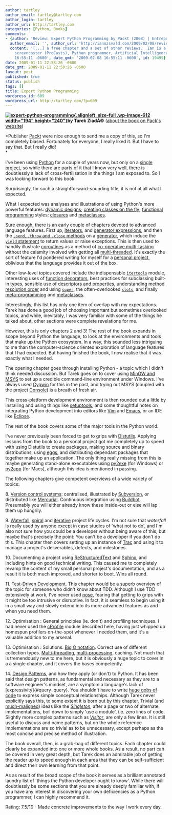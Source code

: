 ```yaml
---
author: tartley
author_email: tartley@tartley.com
author_login: tartley
author_url: http://tartley.com
categories: [Python, Books]
comments:
- {author: 'Review: Expert Python Programming by Packt (2008) | Entrepreneurial Geekiness',
  author_email: '', author_url: 'http://ianozsvald.com/2009/02/08/review-expert-python-programming-by-packt-2008/',
  content: '[...] a free chapter and a set of other reviews.  Ian is a professional
    screencaster (ProCasts), Python programmer, Artificial Intelligence [...]', date: '2009-02-08
    16:55:11 -0600', date_gmt: '2009-02-08 16:55:11 -0600', id: 19495}
date: 2009-01-11 22:58:26 -0600
date_gmt: 2009-01-11 22:58:26 -0600
layout: post
published: true
status: publish
tags: []
title: Expert Python Programming
wordpress_id: 609
wordpress_url: http://tartley.com/?p=609
---
```


**[![expert-python-programming](http://tartley.com/wp-content/uploads/2009/01/expert-python-programming.jpg "expert-python-programming"){.alignleft
.size-full .wp-image-612 width="194"
height="240"}](http://www.packtpub.com/expert-python-programming/book)by
Tarek ZiadÃ©** ([about the book on Pack's
website](http://www.packtpub.com/expert-python-programming/book))

*Publisher [Packt](http://www.packtpub.com/) were nice enough to send me
a copy of this, so I'm completely biased. Fortunately for everyone, I
really liked it. But I have to say that. But I really did!\
*

I've been using [Python](http://python.org/) for a couple of years now,
but only on a [single project](http://resolversystems.com/), so while
there are parts of it that I know very well, there is doubtlessly a lack
of cross-fertilisation in the things I am exposed to. So I was looking
forward to this book.

Surprisingly, for such a straightforward-sounding title, it is not at
all what I expected.

What I expected was analyses and illustrations of using Python's more
powerful features: [dynamic
designs](http://en.wikipedia.org/wiki/Dynamic_programming_language);
[creating classes on the
fly](http://jjinux.blogspot.com/2005/03/python-create-new-class-on-fly.html);
[functional
programming](http://en.wikipedia.org/wiki/Functional_programming)
styles;
[closures](http://en.wikipedia.org/wiki/Closure_(computer_science)) and
[metaclasses](http://en.wikipedia.org/wiki/Metaclasses).

Sure enough, there is an early couple of chapters devoted to advanced
language features. First up,
[iterators](http://docs.python.org/library/stdtypes.html#iterator-types),
and [generator
expressions](http://docs.python.org/tutorial/classes.html#generator-expressions),
and then the [`.send`, `.throw` and `.close`
methods](http://www.python.org/doc/2.6/reference/expressions.html#yield-expressions)
on a
[generator](http://docs.python.org/tutorial/classes.html#generators),
which induce the [`yield`
statement](http://docs.python.org/reference/simple_stmts.html#the-yield-statement)
to return values or raise exceptions. This is then used to handily
illustrate [coroutines](http://en.wikipedia.org/wiki/Coroutine) as a
method of [co-operative
multi-tasking](http://en.wikipedia.org/wiki/Co-operative_multitasking#Cooperative_multitasking.2Ftime-sharing)
without the calamity involved with getting all
[multi-threaded](http://en.wikipedia.org/wiki/Thread_(computer_science)).
It's exactly the sort of feature I'd pondered writing for myself for a
[personal project](http://code.google.com/p/sole-scion/), oblivious that
the language provides it out of the box.

Other low-level topics covered include the indispensable
[`itertools`](http://docs.python.org/library/itertools.html) module,
interesting uses of [function
decorators](http://www.python.org/dev/peps/pep-0318/), best practices
for subclassing built-in types, sensible use of [descriptors and
properties](http://users.rcn.com/python/download/Descriptor.htm),
understanding [method resolution
order](http://www.python.org/download/releases/2.3/mro/) and using
[`super`](http://docs.python.org/library/functions.html#super), the
often-overlooked
[`slots`](http://docs.python.org/reference/datamodel.html#id3), and
finally [meta-programming](http://en.wikipedia.org/wiki/Metaprogramming)
and
[metaclasses](http://www.voidspace.org.uk/python/articles/metaclasses.shtml).

Interestingly, this list has only one item of overlap with my
expectations. Tarek has done a good job of choosing important but
sometimes overlooked topics, and while, inevitably, I was very familiar
with some of the things he talked about, other sections were complete
revelations for me.

However, this is only chapters 2 and 3! The rest of the book expands in
scope beyond Python the language, to look at the environments and tools
that make up the Python ecosystem. In a way, this sounded less
intriguing to me than the computer-science oriented exploration of
language features that I had expected. But having finished the book, I
now realise that it was exactly what I needed.

The opening chapter goes through installing Python - a topic which I
didn't think needed discussion. But Tarek goes on to cover using [MinGW
and MSYS](http://www.mingw.org/) to set up a credible command-line
environment under Windows. I've always used
[Cygwin](http://www.cygwin.com/) for this in the past, and trying out
MSYS (coupled with the project
[Console](http://sourceforge.net/projects/console/)) is a breath of
fresh air.

This cross-platform development environment is then rounded out a little
by installing and using things like
[setuptools](http://peak.telecommunity.com/DevCenter/setuptools), and
some thoughtful notes on integrating Python development into editors
like [Vim](http://www.vim.org/) and
[Emacs](http://www.gnu.org/software/emacs/), or an IDE like
[Eclipse](http://www.eclipse.org/).

The rest of the book covers some of the major tools in the Python world.

I've never previously been forced to get to grips with
[Distutils](http://docs.python.org/library/distutils.html). Applying
lessons from the book to a personal project got me completely up to
speed with using Distutils to create packages, making source and binary
distributions, using
[eggs](http://peak.telecommunity.com/DevCenter/PythonEggs), and
distributing dependant packages that together make up an application.
The only thing really missing from this is maybe generating stand-alone
executables using [py2exe](http://www.py2exe.org/) (for Windows) or
[py2app](http://undefined.org/python/py2app.html) (for Macs), although
this idea is mentioned in passing.

The following chapters give competent overviews of a wide variety of
topics:

8\. [Version control
systems](http://en.wikipedia.org/wiki/Revision_control): centralised,
illustrated by [Subversion](http://subversion.tigris.org/), or
distributed like
[Mercurial](http://www.selenic.com/mercurial/wiki/index.cgi/Mercurial).
Continuous integration using [Buildbot](http://buildbot.net/trac).
Presumably you will either already know these inside-out or else will
lap them up hungrily.

9\. [Waterfall](http://en.wikipedia.org/wiki/Waterfall_model),
[spiral](http://en.wikipedia.org/wiki/Spiral_model) and
[iterative](http://en.wikipedia.org/wiki/Iterative_development) project
life cycles. I'm not sure that *waterfall* is really used by anyone
except in case studies of 'what not to do', and I'm also not sure how
you could be a developer without being aware of this, but maybe that's
precisely the point: You can't be a developer if you don't do this. This
chapter then covers setting up an instance of
[Trac](http://trac.edgewall.org/) and using it to manage a project's
deliverables, defects, and milestones.

10\. Documenting a project using
[ReStructuredText](http://docutils.sourceforge.net/rst.html) and
[Sphinx](http://sphinx.pocoo.org/), and including hints on good
technical writing. This caused me to completely revamp the content of my
small personal project's documentation, and as a result it is both much
improved, and shorter to boot. Wins all round.

11\. [Test-Driven
Development](http://en.wikipedia.org/wiki/Test_driven_development). This
chapter would be a superb overview of the topic for someone who didn't
know about TDD. Although I use TDD extensively at work, I've never used
[nose](http://somethingaboutorange.com/mrl/projects/nose/), fearing that
getting to grips with it might be too intrusive or disruptive. In fact,
it is seamless to begin using it in a small way and slowly extend into
its more advanced features as and when you need them.

12\. Optimisation : General principles (ie. don't) and profiling
techniques. I had never used the
[cProfile](http://docs.python.org/library/profile.html) module described
here, having just whipped up homespun profilers on-the-spot whenever I
needed them, and it's a valuable addition to my arsenal.

13\. Optimisation : Solutions. [Big O
notation](http://en.wikipedia.org/wiki/Big_O_notation). Correct use of
different collection types.
[Multi-threading](http://docs.python.org/library/threading.html),
[multi-processing](http://docs.python.org/library/multiprocessing.html#module-multiprocessing),
caching. Not much that is tremendously new to me here, but it is
obviously a huge topic to cover in a a single chapter, and it covers the
bases competently.

14\. [Design Patterns](http://en.wikipedia.org/wiki/Design_patterns), and
how they apply (or don't) to Python. It has been said that design
patterns, as fundamental and necessary as they are to a software
engineer's mindset, are a symptom a language's lack of
[expressivity]{#query .query}. You shouldn't have to write [huge gobs of
code](http://www.dofactory.com/Patterns/PatternVisitor.aspx#csharp-scroll)
to express simple conceptual relationships. Although Tarek never
explicitly says this, to some extent it is born out by this chapter.
Trivial (and
[much-maligned](http://misko.hevery.com/2008/08/17/singletons-are-pathological-liars/))
ideas like the
[*Singleton*](http://en.wikipedia.org/wiki/Singleton_pattern), after a
page or two of alternate implementations, boil down to simply 'use a
module', i.e. zero lines of code. Slightly more complex patterns such as
[*Visitor*](http://en.wikipedia.org/wiki/Visitor_pattern), are only a
few lines. It is still useful to discuss and name patterns, but on the
whole reference implementations are so trivial as to be unnecessary,
except perhaps as the most concise and precise method of illustration.

The book overall, then, is a grab-bag of different topics. Each chapter
could clearly be expanded into one or more whole books. As a result, no
part can be covered in very great depth, but Tarek does an admirable job
of getting the reader up to speed enough in each area that they can be
self-sufficient and direct their own learning from that point.

As as result of the broad scope of the book it serves as a brilliant
annotated laundry list of 'things the Python developer ought to know'.
While there will doubtlessly be some sections that you are already
deeply familiar with, if you have any interest in discovering your own
deficiencies as a Python programmer, I can highly recommend it.

Rating: 7.5/10 - Made concrete improvements to the way I work every day.
